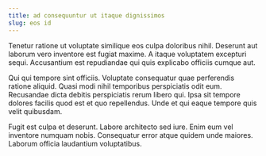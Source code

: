 ```yaml
---
title: ad consequuntur ut itaque dignissimos
slug: eos id
---
```


Tenetur ratione ut voluptate similique eos culpa doloribus nihil. Deserunt aut laborum vero inventore est fugiat maxime. A itaque voluptatem excepturi sequi. Accusantium est repudiandae qui quis explicabo officiis cumque aut.

Qui qui tempore sint officiis. Voluptate consequatur quae perferendis ratione aliquid. Quasi modi nihil temporibus perspiciatis odit eum. Recusandae dicta debitis perspiciatis rerum libero qui. Ipsa sit tempore dolores facilis quod est et quo repellendus. Unde et qui eaque tempore quis velit quibusdam.

Fugit est culpa et deserunt. Labore architecto sed iure. Enim eum vel inventore numquam nobis. Consequatur error atque quidem unde maiores. Laborum officia laudantium voluptatibus.
